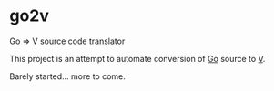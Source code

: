 # go2v
Go => V source code translator

This project is an attempt to automate conversion of [Go](https://golang.org) source to [V](https://vlang.io/).

Barely started... more to come.
